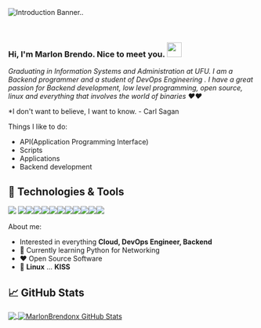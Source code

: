 

<img src="https://raw.githubusercontent.com/MarlonBrendonx/MarlonBrendonx/assets/banner.png" alt="Introduction Banner.." style="text-align: center; margin-bottom: 30px;" />

### Hi, I'm Marlon Brendo. Nice to meet you. <img src="https://raw.githubusercontent.com/MartinHeinz/MartinHeinz/master/wave.gif" width="30px">

*Graduating in Information Systems and Administration at UFU. I am a Backend  programmer and a student of DevOps Engineering . I have a great passion for Backend development, low level programming, open source, linux and everything that involves the world of binaries ❤️❤️*

*I don't want to believe, I want to know. - Carl Sagan

Things I like to do:

- API(Application Programming Interface)
- Scripts
- Applications
- Backend development



## 🔧 Technologies & Tools

![](https://img.shields.io/badge/OS-Linux-informational?style=flat&logo=linux&logoColor=white&color=2bbc8a) ![](https://img.shields.io/badge/Code-Python-informational?style=flat&logo=python&logoColor=white&color=2bbc8a)![](https://img.shields.io/badge/Code-JavaScript-informational?style=flat&logo=javascript&logoColor=white&color=2bbc8a)![](https://img.shields.io/badge/Shell-Bash-informational?style=flat&logo=gnu-bash&logoColor=white&color=2bbc8a)![](https://img.shields.io/badge/Tools-Docker-informational?style=flat&logo=docker&logoColor=white&color=2bbc8a)![](https://img.shields.io/badge/Tools-MySQL-informational?style=flat&logo=MySql&logoColor=white&color=2bbc8a)![](https://img.shields.io/badge/Code-CSS-informational?style=flat&logo=css3&logoColor=white&color=2bbc8a)![](https://img.shields.io/badge/Code-HTML-informational?style=flat&logo=html5&logoColor=white&color=2bbc8a)![](https://img.shields.io/badge/Code-PHP-informational?style=flat&logo=php&logoColor=white&color=2bbc8a)![](https://img.shields.io/badge/Code-jquery-informational?style=flat&logo=jquery&logoColor=white&color=2bbc8a)![](https://img.shields.io/badge/Tools-Apache-informational?style=flat&logo=apache&logoColor=white&color=2bbc8a)![](https://img.shields.io/badge/Editor-Nano-informational?style=flat&logo=nano&logoColor=white&color=2bbc8a)



About me:

-   Interested in everything **Cloud, DevOps Engineer, Backend**
-   :seedling: Currently learning Python for Networking
-   :heart: Open Source Software
-   :penguin: **Linux** ... **KISS**



## &#x1f4c8; GitHub Stats

<a href="https://github.com/MarlonBrendonx/MarlonBrendonx">
  <img align="center" src="https://github-readme-stats.vercel.app/api/top-langs/?username=MarlonBrendonx&hide=java,html,tex&title_color=ffffff&text_color=c9cacc&icon_color=2bbc8a&bg_color=1d1f21&langs_count=7" />
</a>

<a href="https://github.com/MarlonBrendonx/MarlonBrendonx">
  <img align="center" src="https://github-readme-stats.vercel.app/api?username=MarlonBrendonx&show_icons=true&line_height=27&count_private=true&title_color=ffffff&text_color=c9cacc&icon_color=2bbc8a&bg_color=1d1f21" alt="MarlonBrendonx GitHub Stats" />
</a>

